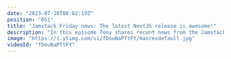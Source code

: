 ```yaml
---
date: "2023-07-20T08:02:19Z"
position: "051"
title: "Jamstack Friday news: The latest NextJS release is awesome!"
description: "In this episode Tony shares recent news from the Jamstack world.\n\nNews items: \nhttps://nextjs.org/blog/next-10-2\nhttps://www.gatsbyjs.com/solutions/shopify\nhttps://vercel.com/changelog/surfacing-the-environment-of-deployments-and-domains\nhttps://www.sanity.io/changelog?platforms=Studio#change-b5752bd2-159f-4dd3-9611-bc8bce42f8c2\nhttps://mantine.dev/\n\nFollow us here:\nhttps://twitter.com/tmamedbekov\nhttps://twitter.com/timbenniks"
image: "https://i.ytimg.com/vi/fDouNaPTtFY/maxresdefault.jpg"
videoId: "fDouNaPTtFY"
---
```


